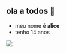 ## ola a todos 🙂
- meu nome é **alice**
- tenho 14 anos 

![](https://github.com/user-attachments/assets/ad2d70ae-72fa-4ef7-88a3-a7c3a614bc77)
